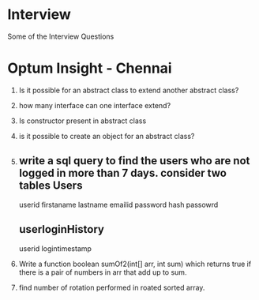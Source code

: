 # Interview
Some of the Interview Questions

# Optum Insight - Chennai
1. Is it possible for an abstract class to extend another abstract class?
2. how many interface can one interface extend?
3. Is constructor present in abstract class
4. is it possible to create an object for an abstract class?
5. write a sql query to find the users who are not logged in more than 7 days.
   consider two tables
    Users
    ------
      userid
      firstaname
      lastname
      emailid
      password hash
      passowrd

    userloginHistory
    ----------------
      userid
      logintimestamp
6. Write a function boolean sumOf2(int[] arr, int sum) which returns true if there is a pair of numbers in arr that add up to sum.
7. find number of rotation performed in roated sorted array. 
